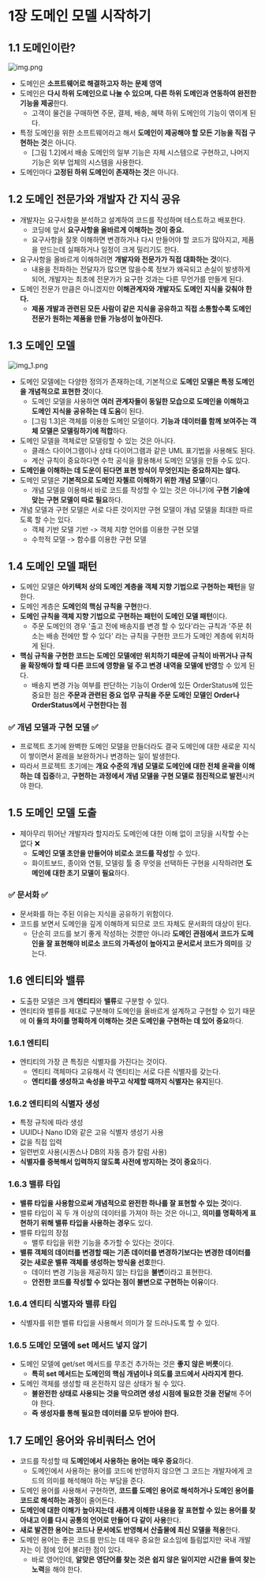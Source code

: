 # 1장 도메인 모델 시작하기

## 1.1 도메인이란?
![img.png](사진폴더/01/1.2%20소프트웨어가%20도메인의%20모든%20기능을%20제공하진%20않는다.png)
- 도메인은 **소프트웨어로 해결하고자 하는 문제 영역**
- 도메인은 **다시 하위 도메인으로 나눌 수 있으며, 다른 하위 도메인과 연동하여 완전한 기능을 제공**한다.
  - 고객이 물건을 구매하면 주문, 결제, 배송, 혜택 하위 도메인의 기능이 엮이게 된다.
- 특정 도메인을 위한 소프트웨어라고 해서 **도메인이 제공해야 할 모든 기능을 직접 구현하는 것**은 아니다.
  - [그림 1.2]에서 배송 도메인의 일부 기능은 자체 시스템으로 구현하고, 나머지 기능은 외부 업체의 시스템을 사용한다.
- 도메인마다 **고정된 하위 도메인이 존재하는 것**은 아니다.


## 1.2 도메인 전문가와 개발자 간 지식 공유
- 개발자는 요구사항을 분석하고 설계하여 코드를 작성하며 테스트하고 배포한다.
  - 코딩에 앞서 **요구사항을 올바르게 이해하는 것이 중요.**
  - 요구사항을 잘못 이해하면 변경하거나 다시 만들어야 할 코드가 많아지고, 제품을 만드는데 실패하거나 일정이 크게 밀리기도 한다.
- 요구사항을 올바르게 이해하려면 **개발자와 전문가가 직접 대화하는 것**이다.
  - 내용을 전파하는 전달자가 많으면 많을수록 정보가 왜곡되고 손실이 발생하게 되어, 개발자는 최초에 전문가가 요구한 것과는 다른 무언가를 만들게 된다.
- 도메인 전문가 만큼은 아니겠지만 **이해관계자와 개발자도 도메인 지식을 갖춰야 한다.**
  - **제품 개발과 관련된 모든 사람이 같은 지식을 공유하고 직접 소통할수록 도메인 전문가 원하는 제품을 만들 가능성이 높아진다.**


## 1.3 도메인 모델
![img_1.png](사진폴더/01/1.3%20객체%20기반%20주문%20도메인%20모델.png)
- 도메인 모델에는 다양한 정의가 존재하는데, 기본적으로 **도메인 모델은 특정 도메인을 개념적으로 표현한 것**이다.
  - 도메인 모델을 사용하면 **여러 관계자들이 동일한 모습으로 도메인을 이해하고 도메인 지식을 공유하는 데 도움**이 된다.
  - [그림 1.3]은 객체를 이용한 도메인 모델이다. **기능과 데이터를 함께 보여주는 객체 모델은 모델링하기에 적합**하다.
- 도메인 모델을 객체로만 모델링할 수 있는 것은 아니다.
  - 클래스 다이어그램이나 상태 다이어그램과 같은 UML 표기법을 사용해도 된다.
  - 계산 규칙이 중요하다면 수학 공식을 활용해서 도메인 모델을 만들 수도 있다.
- **도메인을 이해하는 데 도운이 된다면 표현 방식이 무엇인지는 중요하지는 않다.**
- 도메인 모델은 **기본적으로 도메인 자첼르 이해하기 위한 개념 모델**이다.
  - 개념 모델을 이용해서 바로 코드를 작성할 수 있는 것은 아니기에 **구현 기술에 맞는 구현 모델이 따로 필요**하다.
- 개념 모델과 구현 모델은 서로 다른 것이지만 구현 모델이 개념 모델을 최대한 따르도록 할 수는 있다.
  - 객체 기반 모델 기반 -> 객체 지향 언어를 이용한 구현 모델
  - 수학적 모델 -> 함수를 이용한 구현 모델


## 1.4 도메인 모델 패턴
- 도메인 모델은 **아키텍처 상의 도메인 계층을 객체 지향 기법으로 구현하는 패턴**을 말한다.
- 도메인 계층은 **도메인의 핵심 규칙을 구현**한다.
- **도메인 규칙을 객체 지향 기법으로 구현하는 패턴이 도메인 모델 패턴**이다.
  - 주문 도메인의 경우 '출고 전에 배송지를 변경 할 수 있다'라는 규칙과 '주문 취소는 배송 전에만 할 수 있다' 라는 규칙을 구현한 코드가 도메인 계층에 위치하게 된다.
- **핵심 규칙을 구현한 코드는 도메인 모델에만 위치하기 때문에 규칙이 바뀌거나 규칙을 확장해야 할 때 다른 코드에 영향을 덜 주고 변경 내역을 모델에 반영**할 수 있게 된다.
  - 배송지 변경 가능 여부를 판단하는 기능이 Order에 있든 OrderStatus에 있든 중요한 점은 **주문과 관련된 중요 업무 규칙을 주문 도메인 모델인 Order나 OrderStatus에서 구현한다는 점**


### ✅ 개념 모델과 구현 모델 ✅
- 프로젝트 초기에 완벽한 도메인 모델을 만들더라도 결국 도메인에 대한 새로운 지식이 쌓이면서 몯레을 보완하거나 변경하는 일이 발생한다.
- 따라서 프로젝트 초기에는 **개요 수준의 개념 모델로 도메인에 대한 전체 윤곽을 이해하는 데 집중**하고, **구현하는 과정에서 개념 모델을 구현 모델로 점진적으로 발전**시켜야 한다.


## 1.5 도메인 모델 도출
- 제아무리 뛰어난 개발자라 할지라도 도메인에 대한 이해 없이 코딩을 시작할 수는 없다 ❌
  - **도메인 모델 초안을 만들어야 비로소 코드를 작성**할 수 있다. 
  - 화이트보드, 종이와 연필, 모델링 툴 중 무엇을 선택하든 구현을 시작하려면 **도메인에 대한 초기 모델이 필요**하다.


### ✅ 문서화 ✅
- 문서화를 하는 주된 이유는 지식을 공유하기 위함이다.
- 코드를 보면서 도메인을 깊게 이해하게 되므로 코드 자체도 문서화의 대상이 된다.
  - 단순히 코드를 보기 좋게 작성하는 것뿐만 아니라 **도메인 관점에서 코드가 도메인을 잘 표현해야 비로소 코드의 가족성이 높아지고 문서로서 코드가 의미**를 갖는다.


## 1.6 엔티티와 밸류
- 도출한 모델은 크게 **엔티티**와 **밸류**로 구분할 수 있다.
- 엔티티와 밸류를 제대로 구분해야 도메인을 올바르게 설계하고 구현할 수 있기 때문에 **이 둘의 차이를 명확하게 이해하는 것은 도메인을 구현하는 데 있어 중요**하다. 

### 1.6.1 엔티티
- 엔티티의 가장 큰 특징은 식별자를 가진다는 것이다.
  - 엔티티 객체마다 고유해서 각 엔티티는 서로 다른 식별자를 갖는다.
  - **엔티티를 생성하고 속성을 바꾸고 삭제할 때까지 식별자는 유지**된다.

### 1.6.2 엔티티의 식별자 생성
- 특정 규칙에 따라 생성
- UUID나 Nano ID와 같은 고유 식별자 생성기 사용
- 값을 직접 입력
- 일련번호 사용(시퀀스나 DB의 자동 증가 칼럼 사용)
- **식별자를 중복해서 입력하지 않도록 사전에 방지하는 것이 중요**하다.

### 1.6.3 밸류 타입
- **밸류 타입을 사용함으로써 개념적으로 완전한 하나를 잘 표현할 수 있는 것**이다.
- 밸류 타입이 꼭 두 개 이상의 데이터를 가져야 하는 것은 아니고, **의미를 명확하게 표현하기 위해 밸류 타입을 사용하는 경우**도 있다.
- 밸류 타입의 장점
  - 밸루 타입을 위한 기능을 추가할 수 있다는 것이다.
- **밸류 객체의 데이터를 변경할 때는 기존 데이터를 변경하기보다는 변경한 데이터를 갖는 새로운 밸류 객체를 생성하는 방식을 선호**한다.
  - 데이터 변경 기능을 제공하지 않는 타입을 **불변**이라고 표현한다.
  - **안전한 코드를 작성할 수 있다는 점이 불변으로 구현하는 이유**이다.

### 1.6.4 엔티티 식별자와 밸류 타입
- 식별자를 위한 밸류 타입을 사용해서 의미가 잘 드러나도록 할 수 있다.

### 1.6.5 도메인 모델에 set 메서드 넣지 않기
- 도메인 모델에 get/set 메서드를 무조건 추가하는 것은 **좋지 않은 버릇**이다.
  - **특히 set 메서드는 도메인의 핵심 개념이나 의도를 코드에서 사라지게 한다.**
- 도메인 객체를 생성할 때 온전하지 않은 상태가 될 수 있다.
  - **불완전한 상태로 사용되는 것을 막으려면 생성 시점에 필요한 것을 전달**해 주어야 한다.
  - **즉 생성자를 통해 필요한 데이터를 모두 받아야 한다.**


## 1.7 도메인 용어와 유비쿼터스 언어
- 코드를 작성할 때 **도메인에서 사용하는 용어는 매우 중요**하다.
  - 도메인에서 사용하는 용어를 코드에 반영하지 않으면 그 코드는 개발자에게 코드의 의미를 해석해야 하는 부담을 준다.
- 도메인 용어를 사용해서 구현하면, **코드를 도메인 용어로 해석하거나 도메인 용어를 코드로 해석하는 과정**이 줄어든다.
- **도메인에 대한 이해가 높아지는데 새롭게 이해한 내용을 잘 표현할 수 있는 용어를 찾아내고 이를 다시 공통의 언어로 만들어 다 같이 사용**한다.
- **새로 발견한 용어는 코드나 문서에도 반영해서 산출물에 최신 모델을 적용**한다.
- 도메인 용어는 좋은 코드를 만드는 데 매우 중요한 요소임에 틀림없지만 국내 개발자는 이 점에 있어 불리한 점이 있다.
  - 바로 영어인데, **알맞은 영단어를 찾는 것은 쉽지 않은 일이지만 시간을 들여 찾는 노력**을 해야 한다.